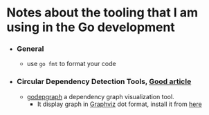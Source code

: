 # Notes about the tooling that I am using in the Go development

- ### General
  - use `go fmt` to format your code
  
- ### Circular Dependency Detection Tools, [Good article](https://jogendra.dev/import-cycles-in-golang-and-how-to-deal-with-them)
	- [godepgraph](https://github.com/kisielk/godepgraph) a dependency graph visualization tool.
		- It display graph in [Graphviz](http://graphviz.org/) dot format, install it from [here](https://graphviz.org/download/)
